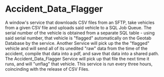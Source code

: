 # Accident_Data_Flagger

A window's service that downloads CSV files from an SFTP, take vehicles from a given CSV file and uploads said vehicle to a SQL Job Queue. 
The serial number of the vehicle is obtained from a separate SQL table - using said serial number, 
that vehicle is "flagged" automatically on the Geotab Database by the service.  Another Service
will pick up the the "flagged" vehicle and will send all of its unedited "raw" data from the time 
of the accident, compile that data into a pdf, and save that data into a shared path.  The Accident_Data_Flagger
Service will pick up that file the next time it runs, and will "unflag" that vehicle.  This service is run
every three hours, coincinding with the release of CSV Files.
